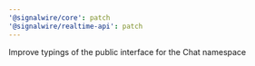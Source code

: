 ```yaml
---
'@signalwire/core': patch
'@signalwire/realtime-api': patch
---
```


Improve typings of the public interface for the Chat namespace
